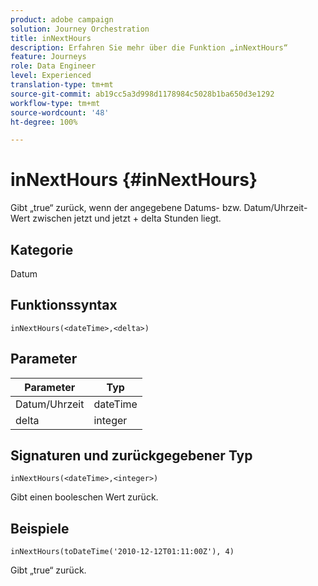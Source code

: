 ```yaml
---
product: adobe campaign
solution: Journey Orchestration
title: inNextHours
description: Erfahren Sie mehr über die Funktion „inNextHours“
feature: Journeys
role: Data Engineer
level: Experienced
translation-type: tm+mt
source-git-commit: ab19cc5a3d998d1178984c5028b1ba650d3e1292
workflow-type: tm+mt
source-wordcount: '48'
ht-degree: 100%

---
```



# inNextHours {#inNextHours}

Gibt „true“ zurück, wenn der angegebene Datums- bzw. Datum/Uhrzeit-Wert zwischen jetzt und jetzt + delta Stunden liegt.

## Kategorie

Datum

## Funktionssyntax

`inNextHours(<dateTime>,<delta>)`

## Parameter

| Parameter | Typ |
|-----------|------------------|
| Datum/Uhrzeit | dateTime |
| delta | integer |

## Signaturen und zurückgegebener Typ

`inNextHours(<dateTime>,<integer>)`

Gibt einen booleschen Wert zurück.

## Beispiele

`inNextHours(toDateTime('2010-12-12T01:11:00Z'), 4)`

Gibt „true“ zurück.
